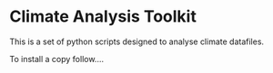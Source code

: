 # Climate Analysis Toolkit

This is a set of python scripts designed to analyse climate datafiles.

To install a copy follow....
